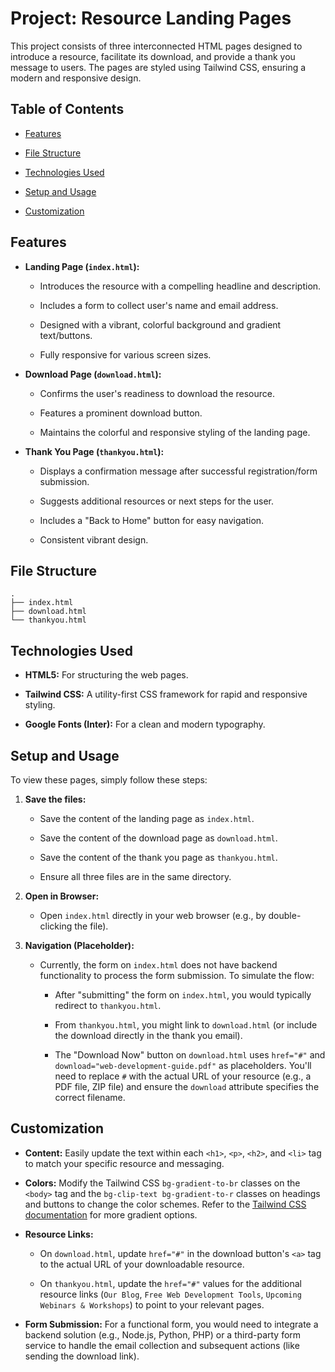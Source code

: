 # Project: Resource Landing Pages

This project consists of three interconnected HTML pages designed to introduce a resource, facilitate its download, and provide a thank you message to users. The pages are styled using Tailwind CSS, ensuring a modern and responsive design.

## Table of Contents

  * [Features](https://www.google.com/search?q=%23features)

  * [File Structure](https://www.google.com/search?q=%23file-structure)

  * [Technologies Used](https://www.google.com/search?q=%23technologies-used)

  * [Setup and Usage](https://www.google.com/search?q=%23setup-and-usage)

  * [Customization](https://www.google.com/search?q=%23customization)

## Features

  * **Landing Page (`index.html`):**

      * Introduces the resource with a compelling headline and description.

      * Includes a form to collect user's name and email address.

      * Designed with a vibrant, colorful background and gradient text/buttons.

      * Fully responsive for various screen sizes.

  * **Download Page (`download.html`):**

      * Confirms the user's readiness to download the resource.

      * Features a prominent download button.

      * Maintains the colorful and responsive styling of the landing page.

  * **Thank You Page (`thankyou.html`):**

      * Displays a confirmation message after successful registration/form submission.

      * Suggests additional resources or next steps for the user.

      * Includes a "Back to Home" button for easy navigation.

      * Consistent vibrant design.

## File Structure

```
.
├── index.html
├── download.html
└── thankyou.html

```

## Technologies Used

  * **HTML5:** For structuring the web pages.

  * **Tailwind CSS:** A utility-first CSS framework for rapid and responsive styling.

  * **Google Fonts (Inter):** For a clean and modern typography.

## Setup and Usage

To view these pages, simply follow these steps:

1.  **Save the files:**

      * Save the content of the landing page as `index.html`.

      * Save the content of the download page as `download.html`.

      * Save the content of the thank you page as `thankyou.html`.

      * Ensure all three files are in the same directory.

2.  **Open in Browser:**

      * Open `index.html` directly in your web browser (e.g., by double-clicking the file).

3.  **Navigation (Placeholder):**

      * Currently, the form on `index.html` does not have backend functionality to process the form submission. To simulate the flow:

          * After "submitting" the form on `index.html`, you would typically redirect to `thankyou.html`.

          * From `thankyou.html`, you might link to `download.html` (or include the download directly in the thank you email).

          * The "Download Now" button on `download.html` uses `href="#"` and `download="web-development-guide.pdf"` as placeholders. You'll need to replace `#` with the actual URL of your resource (e.g., a PDF file, ZIP file) and ensure the `download` attribute specifies the correct filename.

## Customization

  * **Content:** Easily update the text within each `<h1>`, `<p>`, `<h2>`, and `<li>` tag to match your specific resource and messaging.

  * **Colors:** Modify the Tailwind CSS `bg-gradient-to-br` classes on the `<body>` tag and the `bg-clip-text bg-gradient-to-r` classes on headings and buttons to change the color schemes. Refer to the [Tailwind CSS documentation](https://www.google.com/search?q=https://tailwindcss.com/docs/background-gradient) for more gradient options.

  * **Resource Links:**

      * On `download.html`, update `href="#"` in the download button's `<a>` tag to the actual URL of your downloadable resource.

      * On `thankyou.html`, update the `href="#"` values for the additional resource links (`Our Blog`, `Free Web Development Tools`, `Upcoming Webinars & Workshops`) to point to your relevant pages.

  * **Form Submission:** For a functional form, you would need to integrate a backend solution (e.g., Node.js, Python, PHP) or a third-party form service to handle the email collection and subsequent actions (like sending the download link).
